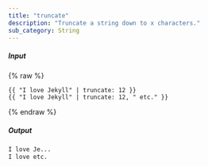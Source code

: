 ```yaml
---
title: "truncate"
description: "Truncate a string down to x characters."
sub_category: String
---
```

##### Input
{% raw %}
~~~liquid
{{ "I love Jekyll" | truncate: 12 }}
{{ "I love Jekyll" | truncate: 12, " etc." }}
~~~
{% endraw %}

##### Output

~~~html
I love Je...
I love etc.
~~~
